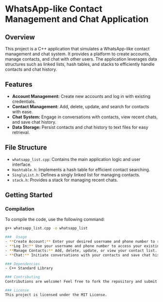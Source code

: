 # WhatsApp-like Contact Management and Chat Application

## Overview
This project is a C++ application that simulates a WhatsApp-like contact management and chat system. It provides a platform to create accounts, manage contacts, and chat with other users. The application leverages data structures such as linked lists, hash tables, and stacks to efficiently handle contacts and chat history.

## Features
- **Account Management:** Create new accounts and log in with existing credentials.
- **Contact Management:** Add, delete, update, and search for contacts with ease.
- **Chat System:** Engage in conversations with contacts, view recent chats, and save chat history.
- **Data Storage:** Persist contacts and chat history to text files for easy retrieval.

## File Structure
- `whatsapp_list.cpp`: Contains the main application logic and user interface.
- `Hashtable.h`: Implements a hash table for efficient contact searching.
- `SinglyList.h`: Defines a singly linked list for managing contacts.
- `stack.h`: Provides a stack for managing recent chats.

## Getting Started

### Compilation
To compile the code, use the following command:
```bash
g++ whatsapp_list.cpp -o whatsapp_list

###  Usage
- **Create Account:** Enter your desired username and phone number to register a new account.
- **Log In:** Use your username and phone number to access your existing account.
- **Manage Contacts:** Add, delete, update, or view your contact list.
- **Chat:** Initiate conversations with your contacts and save chat history.

### Dependencies
- C++ Standard Library

### Contributing
Contributions are welcome! Feel free to fork the repository and submit pull requests. For major changes or new features, please open an issue to discuss your ideas.

### License
This project is licensed under the MIT License.

